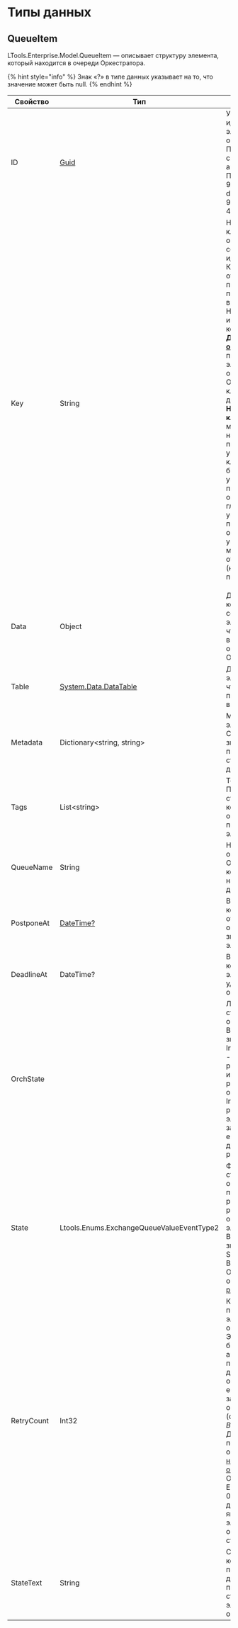 # Типы данных

## QueueItem

LTools.Enterprise.Model.QueueItem — описывает структуру элемента, который находится в очереди Оркестратора.

{% hint style="info" %}
Знак «?» в типе данных указывает на то, что значение может быть null.
{% endhint %}


| Свойство    | Тип                                                             | Описание             | 
| ----------- | --------------------------------------------------------------- | -------------------- |
| ID          | [Guid](https://docs.microsoft.com/ru-ru/dotnet/api/system.guid?view=net-5.0) | Уникальный идентификатор элемента очереди. Присваивается системой автоматически. Пример: 9127dde8-dcb3-4406-931b-4066d09f1b04
| Key         | String                                                          | Натуральный ключ элемента очереди - его содержательный идентификатор. Ключ, в отличие от ID, присваивается пользователем вручную. Например, при использовании компонента [**Добавить в очередь**](https://docs.primo-rpa.ru/primo-rpa/g_elements/osnovnye-elementy/orkestrator/els_queues/addtoqueue). При просмотре элементов очереди в Оркестраторе ключ будет доступен в поле **Натуральный ключ**. По ключу можно настраивать проверку уникальности: ключ может быть уникальным в пределах одной очереди, глобально-уникальным (в пределах всех очередей), или уникальность может отсутствовать (ключ может повторяться)</p>
| Data        | Object                                                          | Данные, которые содержит элемент - то же, что и **Значение** в интерфейсе очередей Оркестратора
| Table       | [System.Data.DataTable](https://docs.microsoft.com/ru-ru/dotnet/api/system.data.datatable?view=net-5.0) | Данные элемента (то же, что и Data), но представленные в виде таблицы 
| Metadata    | Dictionary\<string, string>                                     | Метаданные элемента. Словарь «Ключ-значение» с произвольными строковыми данными | 
| Tags        | List\<string>                                                   | Теги элемента. Произвольные строки, по которым может осуществляться поиск элементов |
| QueueName   | String                                                          | Название очереди в Оркестраторе, в которой находится данный элемент |
| PostponeAt  | [DateTime?](https://learn.microsoft.com/ru-ru/dotnet/api/system.datetime?view=net-5.0) | Время, до которого откладывается обработка значения элемента |
| DeadlineAt  | DateTime?                                                       | Время, после которого элемент будет удален из очереди |
| OrchState   |                                                           | Логический статус элемента очереди. Возможные значения: New и In Progress. New - элемент ни разу не извлекался роботом из очереди. Статус In Progress - робот извлек элемент и заблокировал его для дальнейшей работы |
| State       | Ltools.Enums.ExchangeQueueValueEventType2                       | Финальный статус элемента очереди, присвоенный роботом в результате обработки элемента. Возможные значения: Success, Error, Business Error. Они подробнее описаны в [этом разделе](https://docs.primo-rpa.ru/primo-rpa/g_elements/osnovnye-elementy/orkestrator/els_queues/changestatequeue) |
| RetryCount  | Int32                                                           | Количество повторений элемента в очереди. Элемент может быть автоматически повторно добавлен в очередь, если его обработка завершилась ошибкой (статусы *Error, Business Error*). Допустимость повторов определяется [настройкой очереди](https://docs.primo-rpa.ru/primo-rpa/orchestrator/basics/data-queues#parametry-ocheredi-obmena-dannymi) в Оркестраторе. Если значение > 0, значит данный элемент является копией элемента с ошибочным статусом |
| StateText   | String                                                          | Содержит комментарий пользователя, добавленный при изменении статуса элемента очереди |
